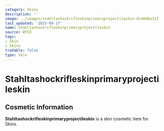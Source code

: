 ```yaml
---
category: Skins
description: ''
image: ../images/stahltashockrifleskinprimaryprojectileskin-8c4606a213.png
last_updated: '2025-09-17'
name: Stahltashockrifleskinprimaryprojectileskin
source: WFCD
tags:
- Skin
- Skins
tradable: false
type: Skin
---
```


# Stahltashockrifleskinprimaryprojectileskin

## Cosmetic Information

**Stahltashockrifleskinprimaryprojectileskin** is a skin cosmetic item for Skins.

